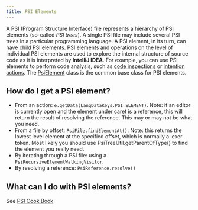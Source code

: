 ```yaml
---
title: PSI Elements
---
```


A PSI (Program Structure Interface) file represents a hierarchy of PSI elements (so-called _PSI trees_). A single PSI file may include several PSI trees in a particular programming language. A PSI element, in its turn, can have child PSI elements.
PSI elements and operations on the level of individual PSI elements are used to explore the internal structure of source code as it is interpreted by **IntelliJ IDEA**. For example, you can use PSI elements to perform code analysis, such as
[code inspections](http://www.jetbrains.com/idea/help/code-inspection.html)
or
[intention actions](http://www.jetbrains.com/idea/help/intention-actions.html).
The
[PsiElement](https://github.com/JetBrains/intellij-community/blob/master/platform/core-api/src/com/intellij/psi/PsiElement.java)
class is the common base class for PSI elements.

## How do I get a PSI element?

*  From an action: `e.getData(LangDataKeys.PSI_ELEMENT)`. Note: if an editor is currently open and the element under caret is a reference, this will return the result of resolving the reference. This may or may not be what you need.
*  From a file by offset: `PsiFile.findElementAt()`. Note: this returns the lowest level element at the specified offset, which is normally a lexer token.
Most likely you should use PsiTreeUtil.getParentOfType() to find the element you really need.
*  By iterating through a PSI file: using a `PsiRecursiveElementWalkingVisitor`.
*  By resolving a reference: `PsiReference.resolve()`

## What can I do with PSI elements?

See [PSI Cook Book](/basics/psi_cookbook.md)
